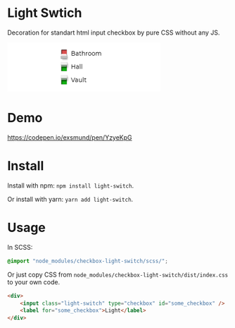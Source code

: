 # Light Swtich

Decoration for standart html input checkbox by pure CSS without any JS.

![](docs/demo.png)

# Demo

https://codepen.io/exsmund/pen/YzyeKpG


# Install

Install with npm: `npm install light-switch`.

Or install with yarn: `yarn add light-switch`.


# Usage

In SCSS:

```scss
@import "node_modules/checkbox-light-switch/scss/";
```

Or just copy CSS from `node_modules/checkbox-light-switch/dist/index.css` to your own code.


```html
<div>
    <input class="light-switch" type="checkbox" id="some_checkbox" />
    <label for="some_checkbox">Light</label>
</div>
```